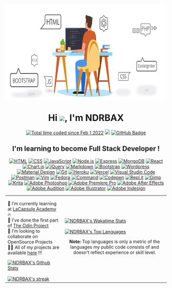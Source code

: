 <div class="header">
    <a href="#"><img width="100%" src="charts/main-qimg-fa7b4bdc3b2f73e749e5c2c646d4ae13.gif" height="300px" align="center" /></a>
    <h1 align="center">Hi <img src="https://raw.githubusercontent.com/MartinHeinz/MartinHeinz/master/wave.gif" width="30px">, I'm NDRBAX</h1>
    <p align="center">
        <a href="https://wakatime.com/@86d7ec69-f6ba-4041-8e22-8c92ba3fc1de"><img src="https://wakatime.com/badge/user/86d7ec69-f6ba-4041-8e22-8c92ba3fc1de.svg" alt="Total time coded since Feb 1 2022" /></a>
        <a href="https://github.com/Meghna-DAS/github-profile-views-counter"><img src="https://komarev.com/ghpvc/?username=NDRBAX"></a>
        <a href="https://github.com/NDRBAX?tab=followers"><img src="https://img.shields.io/github/followers/NDRBAX?label=Followers&style=social" alt="GitHub Badge"></a>
    </p>
    <h2 align="center">I'm learning to become Full Stack Developer !</h2>
    <p align="center">
    <a href="https://github.com/search?q=user%3ANDRBAX+language%3Ahtml"><img alt="HTML" src="https://img.shields.io/badge/HTML-E34F26.svg?logo=html5&logoColor=white"></a>
    <a href="https://github.com/search?q=user%3ANDRBAX+language%3Acss"><img alt="CSS" src="https://img.shields.io/badge/CSS-1572B6.svg?logo=css3&logoColor=white"></a>
    <a href="https://github.com/search?q=user%3ANDRBAX+language%3Ajavascript"><img alt="JavaScript" src="https://img.shields.io/badge/JavaScript-F7DF1E.svg?logo=javascript&logoColor=black"></a>
    <a href="https://github.com/search?q=user%3ANDRBAX+language%3Ajavascript"><img alt="Node.js" src="https://img.shields.io/badge/Node.js-43853D.svg?logo=node.js&logoColor=white"></a>
    <a href="#"><img alt="Express" src="https://img.shields.io/badge/Express-20232a.svg?logo=express&logoColor=%2361DAFB"></a>
    <a href="#"><img alt="MongoDB" src ="https://img.shields.io/badge/MongoDB-4ea94b.svg?logo=mongodb&logoColor=white"></a>
    <a href="#"><img alt="React" src="https://img.shields.io/badge/React-20232a.svg?logo=react&logoColor=%2361DAFB"></a>
    <a href="#"><img alt="Chart.js" src="https://img.shields.io/badge/Chart.js-596275.svg?logo=chart.js&logoColor=%FF6384"></a>
    <a href="#"><img alt="jQuery" src="https://img.shields.io/badge/jQuery-0984e3.svg?logo=jquery&logoColor=%FFFFFF"></a>
    <a href="https://github.com/search?q=user%3ANDRBAX+language%3Amarkdown"><img alt="Markdown" src="https://img.shields.io/badge/Markdown-000000.svg?logo=markdown&logoColor=white"></a>
    <a href="#"><img alt="Bootstrap" src="https://img.shields.io/badge/Bootstrap-7952B3.svg?logo=bootstrap&logoColor=white"></a>
    <a href="#"><img alt="Wordpress" src="https://img.shields.io/badge/Wordpress-21759B?logo=wordpress&logoColor=white"></a>
    <a href="#"><img alt="Material Design" src="https://img.shields.io/badge/Material%20Design-1B1464.svg?logo=material-design&logoColor=white"></a>
    <a href="#"><img alt="Git" src="https://img.shields.io/badge/Git-F05033.svg?logo=git&logoColor=white"></a>
    <a href="#"><img alt="Heroku" src="https://img.shields.io/badge/Heroku-430098.svg?logo=heroku&logoColor=white"></a>
    <a href="#"><img alt="Vercel" src="https://img.shields.io/badge/Vercel-000000.svg?logo=vercel&logoColor=white"></a>
    <a href="#"><img alt="Visual Studio Code" src="https://img.shields.io/badge/Visual%20Studio%20Code-0078d7.svg?logo=visual-studio-code&logoColor=white"></a>
    <a href="#"><img alt="Postman" src="https://img.shields.io/badge/Postman-FF6C37?logo=postman&logoColor=white"></a>
    <a href="#"><img alt="Vim" src="https://img.shields.io/badge/Vim-019733.svg?logo=vim&logoColor=%white"></a>
    <a href="#"><img alt="Fedora" src="https://img.shields.io/badge/Fedora-0c2461.svg?logo=fedora&logoColor=%2361DAFB"></a>
    <a href="#"><img alt="Command" src="https://img.shields.io/badge/Terminal-3c6382.svg?logo=gnometerminal&logoColor=%white"></a>
    <a href="#"><img alt="Codepen" src="https://img.shields.io/badge/Codepen-000000.svg?logo=codepen&logoColor=white"></a>
    <a href="#"><img alt="Repl.it" src="https://img.shields.io/badge/Repl.it-0D101E.svg?logo=Replit&logoColor=white"></a>
        <a href="#"><img alt="Gimp" src="https://img.shields.io/badge/Gimp-b71540.svg?logo=gimp&logoColor=%FFF"></a>
    <a href="#"><img alt="Krita" src="https://img.shields.io/badge/Krita-1e3799.svg?logo=krita&logoColor=%white"></a> 
    <a href="#"><img alt="Adobe Photoshop" src="https://img.shields.io/badge/Photoshop-20232a.svg?logo=adobephotoshop&logoColor=%FFF"></a>
    <a href="#"><img alt="Adobe Premiere Pro" src="https://img.shields.io/badge/Premiere Pro-20232a.svg?logo=adobepremierepro&logoColor=%FFF"></a>
    <a href="#"><img alt="Adobe After Effects" src="https://img.shields.io/badge/After Effects-20232a.svg?logo=adobeaftereffects&logoColor=%FFF"></a>
    <a href="#"><img alt="Adobe Audition" src="https://img.shields.io/badge/Audition-20232a.svg?logo=adobeaudition&logoColor=%FFF"></a>
    <a href="#"><img alt="Adobe Illustrator" src="https://img.shields.io/badge/Illustrator-20232a.svg?logo=adobeillustrator&logoColor=%white"></a>
    <a href="#"><img alt="Adobe Indesign" src="https://img.shields.io/badge/Indesign-20232a.svg?logo=adobeindesign&logoColor=%FFF"></a>
</p>
       
</div>

<table style="border:0">
 <tr>
 <td>
    <p>🔭 I’m currently learning at <a href="https://www.lacapsule.academy/formation-developpeur-web/full-time">LaCapsule Academy</a> 🔥
    </br>🌱 I’ve done the first part of <a href="https://www.theodinproject.com/">The Odin Project</a>
    </br>👯 I’m looking to collaborate on <strfrom collections.abc import MutableMapping
ong>OpenSource Projects</strfrom>
    </br>👨‍💻  All of my projects are available <a href="https://github.com/NDRBAX?tab=repositories">here</a> !!!</p>
   <a href="https://github.com/NDRBAX?tab=repositories"><img alt="NDRBAX's Github Stats" src="https://github-readme-stats-ndrbax.vercel.app/api?username=NDRBAX&show_icons=true&count_private=true&theme=chartreuse-dark&hide_border=true&bg_color=0d1117&custom_title=NDRBAX" /></a>
    </br></br>
     <a href="https://github.com/NDRBAX?tab=repositories"><img alt="NDRBAX's streak" src="https://ndrbax-streak-stats.herokuapp.com?user=ndrbax&theme=chartreuse-dark&hide_border=true&date_format=j%20M%5B%20Y%5D&background=0d1117" /></a>
</td>
    <td>
    <a href="https://github.com/NDRBAX?tab=repositories"><img alt="NDRBAX's Wakatime Stats" src="https://github-readme-stats-ndrbax.vercel.app/api/wakatime?username=NDRBAX&theme=chartreuse-dark&hide_border=true&langs_count=8&bg_color=0d1117&layout=compact&custom_title=Recent activity" /></a></br></br>
    <a href="https://github.com/NDRBAX?tab=repositories "><img alt="NDRBAX's Top Languages" src="https://github-readme-stats-ndrbax.vercel.app/api/top-langs/?username=NDRBAX&langs_count=8&count_private=true&layout=compact&theme=chartreuse-dark&hide_border=true&bg_color=0d1117"/></a><p align="center"><b>Note:</b> Top languages is only a metric of the languages my public code consists of and doesn't reflect experience or skill level.</p>
    </td>
 </tr>













